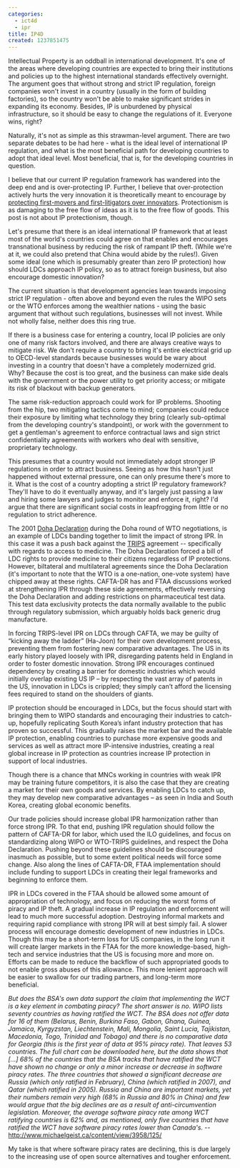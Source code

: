```yaml
---
categories:
  - ict4d
  - ipr
title: IP4D
created: 1237851475
---
```

Intellectual Property is an oddball in international development.  It's one of the areas where developing countries are expected to bring their institutions and policies up to the highest international standards effectively overnight. The argument goes that without strong and strict IP regulation, foreign companies won't invest in a country (usually in the form of building factories), so the country won't be able to make significant strides in expanding its economy.  Besides, IP is unburdened by physical infrastructure, so it should be easy to change the regulations of it.  Everyone wins, right?

Naturally, it's not as simple as this strawman-level argument.  There are two separate debates to be had here - what is the ideal level of international IP regulation, and what is the most beneficial path for developing countries to adopt that ideal level.  Most beneficial, that is, for the developing countries in question.

I believe that our current IP regulation framework has wandered into the deep end and is over-protecting IP.  Further, I believe that over-protection  actively hurts the very innovation it is theoretically meant to encourage by <a href="http://joncamfield.com/blog/2009/03/cory_doctorow_or_how_i_learned.html">protecting first-movers and first-litigators over innovators</a>.  Protectionism is as damaging to the free flow of ideas as it is to the free flow of goods.  This post is not about IP protectionism, though.

Let's presume that there is an ideal international IP framework that at least most of the world's countries could agree on that enables and encourages transnational business by reducing the risk of rampant IP theft.  (While we're at it, we could also pretend that China would abide by the rules!).  Given some ideal (one which is presumably greater than zero IP protection) how should LDCs approach IP policy, so as to attract foreign business, but also encourage domestic innovation?

The current situation is that development agencies lean towards imposing strict IP regulation - often above and beyond even the rules the WIPO sets or the WTO enforces among the wealthier nations - using the basic argument that without such regulations, businesses will not invest.  While not wholly false, neither does this ring true.

If there is a business case for entering a country, local IP policies are only one of many risk factors involved, and there are always creative ways to mitigate risk.  We don't require a country to bring it's entire electrical grid up to OECD-level standards because businesses would be wary about investing in a country that doesn't have a completely modernized grid.  Why?  Because the cost is too great, and the business can make side deals with the government or the power utility to get priority access; or mitigate its risk of blackout with backup generators.

The same risk-reduction approach could work for IP problems.  Shooting from the hip, two mitigating tactics come to mind; companies could reduce their exposure by limiting what technology they bring (clearly sub-optimal from the developing country's standpoint), or work with the government to get a gentleman's agreement to enforce contractual laws and sign strict confidentiality agreements with workers who deal with sensitive, proprietary technology.

This presumes that a country would not immediately adopt stronger IP regulations in order to attract business.  Seeing as how this hasn't just happened without external pressure, one can only presume there's more to it.  What is the cost of a country adopting a strict IP regulatory framework?  They'll have to do it eventually anyway, and it's largely just passing a law and hiring some lawyers and judges to monitor and enforce it, right?  I'd argue that there are significant social costs in leapfrogging from little or no regulation to strict adherence.

The 2001 <a href="http://en.wikipedia.org/wiki/Doha_Declaration">Doha Declaration</a> during the Doha round of WTO negotiations, is an example of LDCs banding together to limit the impact of strong IPR.  In this case it was a push back against the <a href="http://en.wikipedia.org/wiki/TRIPS">TRIPS</a> agreement -- specifically with regards to access to medicine.  The Doha Declaration forced a bill of LDC rights to provide medicine to their citizens regardless of IP protections.  However, biltateral and multilateral agreements since the Doha Declaration (it's important to note that the WTO is a one-nation, one-vote system) have chipped away at these rights.  CAFTA-DR has and FTAA discussions worked at strengthening IPR through these side agreements, effectively reversing the Doha Declaration and adding restrictions on pharmaceutical test data.  This test data exclusivity protects the data normally available to the public through regulatory submission, which arguably holds back generic drug manufacture.

In forcing TRIPS-level IPR on LDCs through CAFTA, we may be guilty of “kicking away the ladder” (Ha-Joon) for their own development process, preventing them from fostering new comparative advantages.  The US in its early history played loosely with IPR, disregarding patents held in England in order to foster domestic innovation.  Strong IPR encourages continued dependency by creating a barrier for domestic industries which would initially overlap existing US IP – by respecting the vast array of patents in the US, innovation in LDCs is crippled; they simply can’t afford the licensing fees required to stand on the shoulders of giants.

IP protection should be encouraged in LDCs, but the focus should start with bringing them to WIPO standards and encouraging their industries to catch-up, hopefully replicating South Korea’s infant industry protection that has proven so successful. This gradually raises the market bar and the available IP protection, enabling countries to purchase more expensive goods and services as well as attract more IP-intensive industries, creating a real global increase in IP protection as countries increase IP protection in support of local industries.

Though there is a chance that MNCs working in countries with weak IPR may be training future competitors, it is also the case that they are creating a market for their own goods and services.  By enabling LDCs to catch up, they may develop new comparative advantages – as seen in India and South Korea, creating global economic benefits.

Our trade policies should increase global IPR harmonization rather than force strong IPR.  To that end, pushing IPR regulation should follow the pattern of CAFTA-DR for labor, which used the ILO guidelines, and focus on standardizing along WIPO or WTO-TRIPS guidelines, and respect the Doha Declaration.  Pushing beyond these guidelines should be discouraged inasmuch as possible, but to some extent political needs will force some change.  Also along the lines of CAFTA-DR, FTAA implementation should include funding to support LDCs in creating their legal frameworks and beginning to enforce them.

IPR in LDCs covered in the FTAA should be allowed some amount of appropriation of technology, and focus on reducing the worst forms of piracy and IP theft.   A gradual increase in IP regulation and enforcement will lead to much more successful adoption.  Destroying informal markets and requiring rapid compliance with strong IPR will at best simply fail.  A slower process will encourage domestic development of new industries in LDCs.  Though this may be a short-term loss for US companies, in the long run it will create larger markets in the FTAA for the more knowledge-based, high-tech and service industries that the US is focusing more and more on.  Efforts can be made to reduce the backflow of such appropriated goods to not enable gross abuses of this allowance.
This more lenient approach will be easier to swallow for our trading partners, and long-term more beneficial.

<cite>But does the BSA's own data support the claim that implementing the WCT is a key element in combating piracy?  The short answer is no.  WIPO lists seventy countries as having ratified the WCT.  The BSA does not offer data for 16 of them (Belarus, Benin, Burkina Faso, Gabon, Ghana, Guinea, Jamaica, Kyrgyzstan, Liechtenstein, Mali, Mongolia, Saint Lucia, Tajikistan, Macedonia, Togo, Trinidad and Tobago) and there is no comparative data for Georgia (this is the first year of data at 95% piracy rate).  That leaves 53 countries.  The full chart can be downloaded here, but the data shows that [...] 68% of the countries that the BSA tracks that have ratified the WCT have shown no change or only a minor increase or decrease in software piracy rates. The three countries that showed a significant decrease are Russia (which only ratified in February), China (which ratified in 2007), and Qatar (which ratified in 2005).  Russia and China are important markets, yet their numbers remain very high (68% in Russia and 80% in China) and few would argue that the big declines are as a result of anti-circumvention legislation.  Moreover, the average software piracy rate among WCT ratifying countries is 62% and, as mentioned, only five countries that have ratified the WCT have software piracy rates lower than Canada's.</cite> -- http://www.michaelgeist.ca/content/view/3958/125/


My take is that where software piracy rates are declining, this is due largely to the increasing use of open source alternatives and tougher enforcement.
